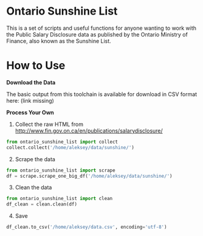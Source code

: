 # Ontario Sunshine List

This is a set of scripts and useful functions for anyone wanting to work with the Public Salary Disclosure data as published by the Ontario Ministry of Finance, also known as the Sunshine List.

# How to Use

**Download the Data**

The basic output from this toolchain is available for download in CSV format here: (link missing)

**Process Your Own**

1. Collect the raw HTML from http://www.fin.gov.on.ca/en/publications/salarydisclosure/
```python
from ontario_sunshine_list import collect  
collect.collect('/home/aleksey/data/sunshine/')
```
2. Scrape the data
```python
from ontario_sunshine_list import scrape
df = scrape.scrape_one_big_df('/home/aleksey/data/sunshine/')
```
3. Clean the data
```python
from ontario_sunshine_list import clean
df_clean = clean.clean(df)
```
4. Save
```python
df_clean.to_csv('/home/aleksey/data.csv', encoding='utf-8')
```
